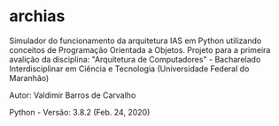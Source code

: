 # archias
Simulador do funcionamento da arquitetura IAS em Python utilizando conceitos de Programação Orientada a Objetos.
Projeto para a primeira avalição da disciplina: "Arquitetura de Computadores" - Bacharelado Interdisciplinar em Ciência e Tecnologia (Universidade Federal do Maranhão)

Autor: Valdimir Barros de Carvalho

Python - Versão:  3.8.2 (Feb. 24, 2020)
